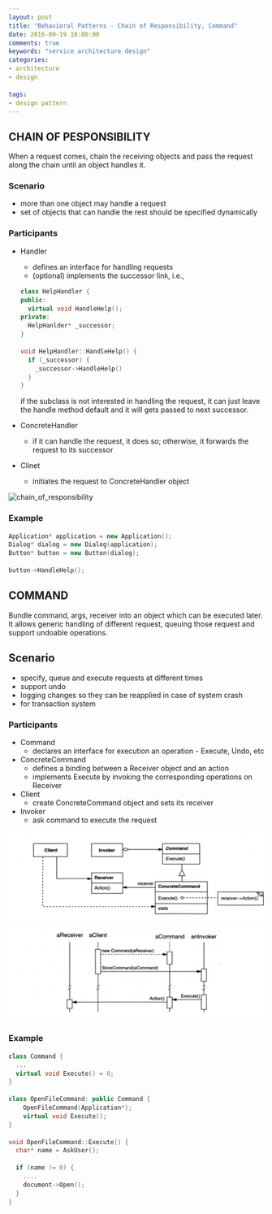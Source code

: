 ```yaml
---
layout: post
title: "Behavioral Patterns - Chain of Responsibility, Command"
date: 2016-09-19 10:00:00
comments: true
keywords: "service architecture design"
categories:
- architecture
- design

tags:
- design pattern 
---
```


## CHAIN OF PESPONSIBILITY

When a request comes, chain the receiving objects and pass the request along the chain until an object handles it.

### Scenario

- more than one object may handle a request
- set of objects that can handle the rest should be specified dynamically

### Participants

- Handler

  - defines an interface for handling requests
  - (optional) implements the successor link, i.e.,

  ```c++
  class HelpHandler {
  public:
    virtual void HandleHelp();
  private:
    HelpHanlder* _successor;
  }

  void HelpHandler::HandleHelp() {
    if (_successor) {
      _successor->HandleHelp()
    }
  }
  ```

  if the subclass is not interested in handling the request, it can just leave the handle method default and it will gets passed to next successor.

- ConcreteHandler

  - if it can handle the request, it does so; otherwise, it forwards the request to its successor

- Clinet

  - initiates the request to ConcreteHandler object 

![chain_of_responsibility](/assets/images/change_of_responsibility.jpg)

### Example

```cpp
Application* application = new Application();
Dialog* dialog = new Dialog(application);
Button* button = new Button(dialog);

button->HandleHelp();
```



## COMMAND

Bundle command, args, receiver into an object which can be executed later. It allows generic handling of different request, queuing those request and support undoable operations.

## Scenario

- specify, queue and execute requests at different times
- support undo
- logging changes so they can be reapplied in case of system crash
- for transaction system

### Participants

- Command
  - declares an interface for execution an operation - Execute, Undo, etc
- ConcreteCommand
  - defines a binding between a Receiver object and an action
  - implements Execute by invoking the corresponding operations on Receiver
- Client
  - create ConcreteCommand object and sets its receiver
- Invoker
  - ask command to execute the request

![command](/assets/images/command1.jpg)
![command](/assets/images/command2.jpg)

### Example

```cpp
class Command {
  ...
  virtual void Execute() = 0;
}

class OpenFileCommand: public Command {
 	OpenFileCommand(Application*);
  	virtual void Execute();
}

void OpenFileCommand::Execute() {
  char* name = AskUser();
  
  if (name != 0) {
    ....
    document->Open();
  }
}
```

